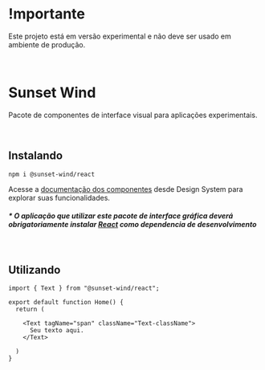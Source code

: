 # !mportante

Este projeto está em versão experimental e não deve ser usado em ambiente de produção.

<br />

# Sunset Wind

Pacote de componentes de interface visual para aplicações experimentais.

<br />

## Instalando

```
npm i @sunset-wind/react
```

Acesse a [documentação dos componentes](https://alekaimer.github.io/sunset-wind/) desde Design System para explorar suas funcionalidades.

##### _\* O aplicação que utilizar este pacote de interface gráfica deverá obrigatoriamente instalar [React](https://react.dev/) como dependencia de desenvolvimento_

<br />

## Utilizando

```
import { Text } from "@sunset-wind/react";

export default function Home() {
  return (

    <Text tagName="span" className="Text-className">
      Seu texto aqui.
    </Text>

  )
}
```
